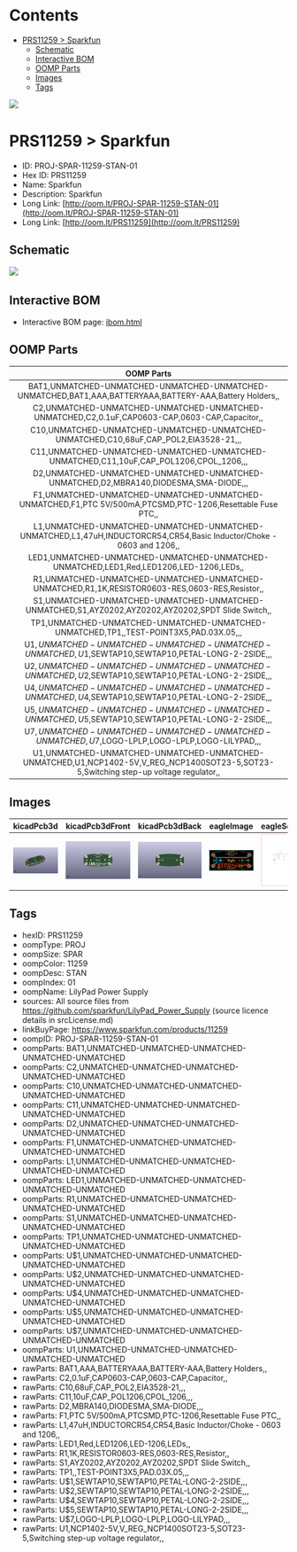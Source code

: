 



Contents
========

* [PRS11259 > Sparkfun](#prs11259--sparkfun)
	* [Schematic](#schematic)
	* [Interactive BOM](#interactive-bom)
	* [OOMP Parts](#oomp-parts)
	* [Images](#images)
	* [Tags](#tags)
  
![][im]
# PRS11259 > Sparkfun

- ID: PROJ-SPAR-11259-STAN-01
- Hex ID: PRS11259
- Name: Sparkfun
- Description: Sparkfun
- Long Link: [http://oom.lt/PROJ-SPAR-11259-STAN-01](http://oom.lt/PROJ-SPAR-11259-STAN-01)
- Long Link: [http://oom.lt/PRS11259](http://oom.lt/PRS11259)

## Schematic
  
![][schem]
## Interactive BOM

- Interactive BOM page: [ibom.html](https://htmlpreview.github.io/?https://github.com/oomlout/oomlout_OOMP_projects/blob/main/PROJ-SPAR-11259-STAN-01/kicad/bom/ibom.html)

## OOMP Parts
  

|OOMP Parts|
| :---: |
|BAT1,UNMATCHED-UNMATCHED-UNMATCHED-UNMATCHED-UNMATCHED,BAT1,AAA,BATTERYAAA,BATTERY-AAA,Battery Holders,,|
|C2,UNMATCHED-UNMATCHED-UNMATCHED-UNMATCHED-UNMATCHED,C2,0.1uF,CAP0603-CAP,0603-CAP,Capacitor,,|
|C10,UNMATCHED-UNMATCHED-UNMATCHED-UNMATCHED-UNMATCHED,C10,68uF,CAP_POL2,EIA3528-21,,,|
|C11,UNMATCHED-UNMATCHED-UNMATCHED-UNMATCHED-UNMATCHED,C11,10uF,CAP_POL1206,CPOL_1206,,,|
|D2,UNMATCHED-UNMATCHED-UNMATCHED-UNMATCHED-UNMATCHED,D2,MBRA140,DIODESMA,SMA-DIODE,,,|
|F1,UNMATCHED-UNMATCHED-UNMATCHED-UNMATCHED-UNMATCHED,F1,PTC 5V/500mA,PTCSMD,PTC-1206,Resettable Fuse PTC,,|
|L1,UNMATCHED-UNMATCHED-UNMATCHED-UNMATCHED-UNMATCHED,L1,47uH,INDUCTORCR54,CR54,Basic Inductor/Choke - 0603 and 1206,,|
|LED1,UNMATCHED-UNMATCHED-UNMATCHED-UNMATCHED-UNMATCHED,LED1,Red,LED1206,LED-1206,LEDs,,|
|R1,UNMATCHED-UNMATCHED-UNMATCHED-UNMATCHED-UNMATCHED,R1,1K,RESISTOR0603-RES,0603-RES,Resistor,,|
|S1,UNMATCHED-UNMATCHED-UNMATCHED-UNMATCHED-UNMATCHED,S1,AYZ0202,AYZ0202,AYZ0202,SPDT Slide Switch,,|
|TP1,UNMATCHED-UNMATCHED-UNMATCHED-UNMATCHED-UNMATCHED,TP1,,TEST-POINT3X5,PAD.03X.05,,,|
|U$1,UNMATCHED-UNMATCHED-UNMATCHED-UNMATCHED-UNMATCHED,U$1,SEWTAP10,SEWTAP10,PETAL-LONG-2-2SIDE,,,|
|U$2,UNMATCHED-UNMATCHED-UNMATCHED-UNMATCHED-UNMATCHED,U$2,SEWTAP10,SEWTAP10,PETAL-LONG-2-2SIDE,,,|
|U$4,UNMATCHED-UNMATCHED-UNMATCHED-UNMATCHED-UNMATCHED,U$4,SEWTAP10,SEWTAP10,PETAL-LONG-2-2SIDE,,,|
|U$5,UNMATCHED-UNMATCHED-UNMATCHED-UNMATCHED-UNMATCHED,U$5,SEWTAP10,SEWTAP10,PETAL-LONG-2-2SIDE,,,|
|U$7,UNMATCHED-UNMATCHED-UNMATCHED-UNMATCHED-UNMATCHED,U$7,LOGO-LPLP,LOGO-LPLP,LOGO-LILYPAD,,,|
|U1,UNMATCHED-UNMATCHED-UNMATCHED-UNMATCHED-UNMATCHED,U1,NCP1402-5V,V_REG_NCP1400SOT23-5,SOT23-5,Switching step-up voltage regulator,,|

## Images
  
  

|kicadPcb3d|kicadPcb3dFront|kicadPcb3dBack|eagleImage|eagleSchemImage|
| :---: | :---: | :---: | :---: | :---: |
|[![kicadPcb3d](kicadPcb3d_140.png)](kicadPcb3d.png)|[![kicadPcb3dFront](kicadPcb3dFront_140.png)](kicadPcb3dFront.png)|[![kicadPcb3dBack](kicadPcb3dBack_140.png)](kicadPcb3dBack.png)|[![eagleImage](eagleImage_140.png)](eagleImage.png)|[![eagleSchemImage](eagleSchemImage_140.png)](eagleSchemImage.png)|

## Tags

- hexID: PRS11259
- oompType: PROJ
- oompSize: SPAR
- oompColor: 11259
- oompDesc: STAN
- oompIndex: 01
- oompName: LilyPad Power Supply
- sources: All source files from https://github.com/sparkfun/LilyPad_Power_Supply (source licence details in srcLicense.md)
- linkBuyPage: https://www.sparkfun.com/products/11259
- oompID: PROJ-SPAR-11259-STAN-01
- oompParts: BAT1,UNMATCHED-UNMATCHED-UNMATCHED-UNMATCHED-UNMATCHED
- oompParts: C2,UNMATCHED-UNMATCHED-UNMATCHED-UNMATCHED-UNMATCHED
- oompParts: C10,UNMATCHED-UNMATCHED-UNMATCHED-UNMATCHED-UNMATCHED
- oompParts: C11,UNMATCHED-UNMATCHED-UNMATCHED-UNMATCHED-UNMATCHED
- oompParts: D2,UNMATCHED-UNMATCHED-UNMATCHED-UNMATCHED-UNMATCHED
- oompParts: F1,UNMATCHED-UNMATCHED-UNMATCHED-UNMATCHED-UNMATCHED
- oompParts: L1,UNMATCHED-UNMATCHED-UNMATCHED-UNMATCHED-UNMATCHED
- oompParts: LED1,UNMATCHED-UNMATCHED-UNMATCHED-UNMATCHED-UNMATCHED
- oompParts: R1,UNMATCHED-UNMATCHED-UNMATCHED-UNMATCHED-UNMATCHED
- oompParts: S1,UNMATCHED-UNMATCHED-UNMATCHED-UNMATCHED-UNMATCHED
- oompParts: TP1,UNMATCHED-UNMATCHED-UNMATCHED-UNMATCHED-UNMATCHED
- oompParts: U$1,UNMATCHED-UNMATCHED-UNMATCHED-UNMATCHED-UNMATCHED
- oompParts: U$2,UNMATCHED-UNMATCHED-UNMATCHED-UNMATCHED-UNMATCHED
- oompParts: U$4,UNMATCHED-UNMATCHED-UNMATCHED-UNMATCHED-UNMATCHED
- oompParts: U$5,UNMATCHED-UNMATCHED-UNMATCHED-UNMATCHED-UNMATCHED
- oompParts: U$7,UNMATCHED-UNMATCHED-UNMATCHED-UNMATCHED-UNMATCHED
- oompParts: U1,UNMATCHED-UNMATCHED-UNMATCHED-UNMATCHED-UNMATCHED
- rawParts: BAT1,AAA,BATTERYAAA,BATTERY-AAA,Battery Holders,,
- rawParts: C2,0.1uF,CAP0603-CAP,0603-CAP,Capacitor,,
- rawParts: C10,68uF,CAP_POL2,EIA3528-21,,,
- rawParts: C11,10uF,CAP_POL1206,CPOL_1206,,,
- rawParts: D2,MBRA140,DIODESMA,SMA-DIODE,,,
- rawParts: F1,PTC 5V/500mA,PTCSMD,PTC-1206,Resettable Fuse PTC,,
- rawParts: L1,47uH,INDUCTORCR54,CR54,Basic Inductor/Choke - 0603 and 1206,,
- rawParts: LED1,Red,LED1206,LED-1206,LEDs,,
- rawParts: R1,1K,RESISTOR0603-RES,0603-RES,Resistor,,
- rawParts: S1,AYZ0202,AYZ0202,AYZ0202,SPDT Slide Switch,,
- rawParts: TP1,,TEST-POINT3X5,PAD.03X.05,,,
- rawParts: U$1,SEWTAP10,SEWTAP10,PETAL-LONG-2-2SIDE,,,
- rawParts: U$2,SEWTAP10,SEWTAP10,PETAL-LONG-2-2SIDE,,,
- rawParts: U$4,SEWTAP10,SEWTAP10,PETAL-LONG-2-2SIDE,,,
- rawParts: U$5,SEWTAP10,SEWTAP10,PETAL-LONG-2-2SIDE,,,
- rawParts: U$7,LOGO-LPLP,LOGO-LPLP,LOGO-LILYPAD,,,
- rawParts: U1,NCP1402-5V,V_REG_NCP1400SOT23-5,SOT23-5,Switching step-up voltage regulator,,



[im]: kicadPcb3d_450.png
[schem]: eagleSchemImage.png

